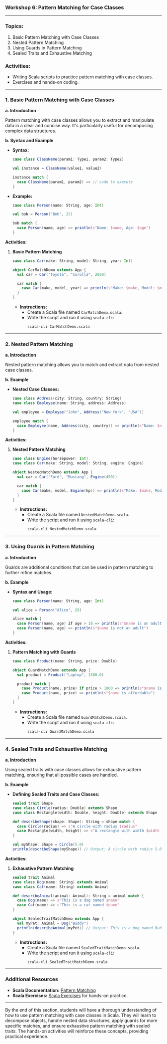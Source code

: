 ### Workshop 6: Pattern Matching for Case Classes

---

### **Topics**:
1. Basic Pattern Matching with Case Classes
2. Nested Pattern Matching
3. Using Guards in Pattern Matching
4. Sealed Traits and Exhaustive Matching

### **Activities**:
- Writing Scala scripts to practice pattern matching with case classes.
- Exercises and hands-on coding.

---

### **1. Basic Pattern Matching with Case Classes**

**a. Introduction**

Pattern matching with case classes allows you to extract and manipulate data in a clear and concise way. It's particularly useful for decomposing complex data structures.

**b. Syntax and Example**

- **Syntax:**
  ```scala
  case class ClassName(param1: Type1, param2: Type2)

  val instance = ClassName(value1, value2)

  instance match {
    case ClassName(param1, param2) => // code to execute
  }
  ```

- **Example:**
  ```scala
  case class Person(name: String, age: Int)

  val bob = Person("Bob", 25)

  bob match {
    case Person(name, age) => println(s"Name: $name, Age: $age")
  }
  ```

**Activities:**
1. **Basic Pattern Matching**
   ```scala
   case class Car(make: String, model: String, year: Int)

   object CarMatchDemo extends App {
     val car = Car("Toyota", "Corolla", 2020)

     car match {
       case Car(make, model, year) => println(s"Make: $make, Model: $model, Year: $year")
     }
   }
   ```
   - **Instructions:**
     - Create a Scala file named `CarMatchDemo.scala`.
     - Write the script and run it using `scala-cli`:
       ```sh
       scala-cli CarMatchDemo.scala
       ```

---

### **2. Nested Pattern Matching**

**a. Introduction**

Nested pattern matching allows you to match and extract data from nested case classes.

**b. Example**

- **Nested Case Classes:**
  ```scala
  case class Address(city: String, country: String)
  case class Employee(name: String, address: Address)

  val employee = Employee("John", Address("New York", "USA"))

  employee match {
    case Employee(name, Address(city, country)) => println(s"Name: $name, City: $city, Country: $country")
  }
  ```

**Activities:**
1. **Nested Pattern Matching**
   ```scala
   case class Engine(horsepower: Int)
   case class Car(make: String, model: String, engine: Engine)

   object NestedMatchDemo extends App {
     val car = Car("Ford", "Mustang", Engine(450))

     car match {
       case Car(make, model, Engine(hp)) => println(s"Make: $make, Model: $model, Horsepower: $hp")
     }
   }
   ```
   - **Instructions:**
     - Create a Scala file named `NestedMatchDemo.scala`.
     - Write the script and run it using `scala-cli`:
       ```sh
       scala-cli NestedMatchDemo.scala
       ```

---

### **3. Using Guards in Pattern Matching**

**a. Introduction**

Guards are additional conditions that can be used in pattern matching to further refine matches.

**b. Example**

- **Syntax and Usage:**
  ```scala
  case class Person(name: String, age: Int)

  val alice = Person("Alice", 29)

  alice match {
    case Person(name, age) if age > 18 => println(s"$name is an adult")
    case Person(name, age) => println(s"$name is not an adult")
  }
  ```

**Activities:**
1. **Pattern Matching with Guards**
   ```scala
   case class Product(name: String, price: Double)

   object GuardMatchDemo extends App {
     val product = Product("Laptop", 1500.0)

     product match {
       case Product(name, price) if price > 1000 => println(s"$name is expensive")
       case Product(name, price) => println(s"$name is affordable")
     }
   }
   ```
   - **Instructions:**
     - Create a Scala file named `GuardMatchDemo.scala`.
     - Write the script and run it using `scala-cli`:
       ```sh
       scala-cli GuardMatchDemo.scala
       ```

---

### **4. Sealed Traits and Exhaustive Matching**

**a. Introduction**

Using sealed traits with case classes allows for exhaustive pattern matching, ensuring that all possible cases are handled.

**b. Example**

- **Defining Sealed Traits and Case Classes:**
  ```scala
  sealed trait Shape
  case class Circle(radius: Double) extends Shape
  case class Rectangle(width: Double, height: Double) extends Shape

  def describeShape(shape: Shape): String = shape match {
    case Circle(radius) => s"A circle with radius $radius"
    case Rectangle(width, height) => s"A rectangle with width $width and height $height"
  }

  val myShape: Shape = Circle(5.0)
  println(describeShape(myShape)) // Output: A circle with radius 5.0
  ```

**Activities:**
1. **Exhaustive Pattern Matching**
   ```scala
   sealed trait Animal
   case class Dog(name: String) extends Animal
   case class Cat(name: String) extends Animal

   def describeAnimal(animal: Animal): String = animal match {
     case Dog(name) => s"This is a dog named $name"
     case Cat(name) => s"This is a cat named $name"
   }

   object SealedTraitMatchDemo extends App {
     val myPet: Animal = Dog("Buddy")
     println(describeAnimal(myPet)) // Output: This is a dog named Buddy
   }
   ```
   - **Instructions:**
     - Create a Scala file named `SealedTraitMatchDemo.scala`.
     - Write the script and run it using `scala-cli`:
       ```sh
       scala-cli SealedTraitMatchDemo.scala
       ```

---

### **Additional Resources**
- **Scala Documentation:** [Pattern Matching](https://docs.scala-lang.org/tour/pattern-matching.html)
- **Scala Exercises:** [Scala Exercises](https://www.scala-exercises.org/) for hands-on practice.

---

By the end of this section, students will have a thorough understanding of how to use pattern matching with case classes in Scala. They will learn to decompose objects, handle nested data structures, apply guards for more specific matches, and ensure exhaustive pattern matching with sealed traits. The hands-on activities will reinforce these concepts, providing practical experience.

